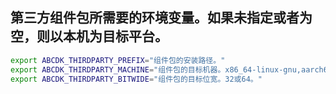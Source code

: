 
## 第三方组件包所需要的环境变量。如果未指定或者为空，则以本机为目标平台。
```bash
export ABCDK_THIRDPARTY_PREFIX="组件包的安装路径。"
export ABCDK_THIRDPARTY_MACHINE="组件包的目标机器。x86_64-linux-gnu,aarch64-linux-gnu,arm-linux-gnu等。"
export ABCDK_THIRDPARTY_BITWIDE="组件包的目标位宽。32或64。"
```
